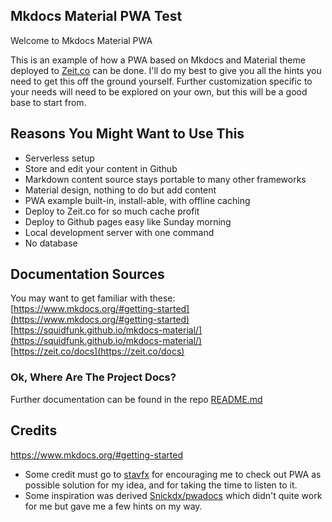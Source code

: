 ## Mkdocs Material PWA Test

Welcome to Mkdocs Material PWA  

This is an example of how a PWA based on Mkdocs and Material theme deployed to [Zeit.co](https://zeit.co) can be done. I'll do my best to give you all the hints you need to get this off the ground yourself.  Further customization specific to your needs will need to be explored on your own, but this will be a good base to start from.  

## Reasons You Might Want to Use This    

* Serverless setup  
* Store and edit your content in Github
* Markdown content source stays portable to many other frameworks
* Material design, nothing to do but add content  
* PWA example built-in, install-able, with offline caching
* Deploy to Zeit.co for so much cache profit
* Deploy to Github pages easy like Sunday morning
* Local development server with one command
* No database  

## Documentation Sources

You may want to get familiar with these:      
[https://www.mkdocs.org/#getting-started](https://www.mkdocs.org/#getting-started)  
[https://squidfunk.github.io/mkdocs-material/](https://squidfunk.github.io/mkdocs-material/)  
[https://zeit.co/docs](https://zeit.co/docs)  

### Ok, Where Are The Project Docs?

Further documentation can be found in the repo [README.md](https://github.com/russelltadams/mkdocs-material-pwa-zeit.co)

## Credits
https://www.mkdocs.org/#getting-started
* Some credit must go to [stavfx](https://github.com/stavfx) for encouraging me to check out PWA as possible solution for my idea, and for taking the time to listen to it.  
* Some inspiration was derived [Snickdx/pwadocs](https://github.com/Snickdx/pwadocs/) which didn't quite work for me but gave me a few hints on my way.  
